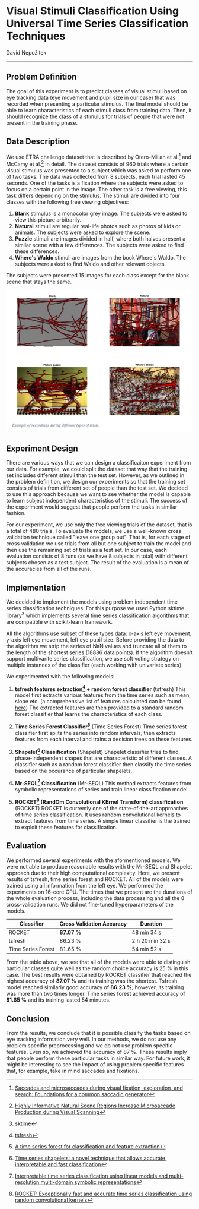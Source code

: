# Visual Stimuli Classification Using Universal Time Series Classification Techniques

David Nepožitek

---

## Problem Definition
The goal of this experiment is to predict classes of visual stimuli based on eye tracking data (eye movement and pupil size in our case) that was recorded when presenting a particular stimulus. The final model should be able to learn characteristics of each stimuli class from training data. Then, it should recognize the class of a stimulus for trials of people that were not present in the training phase.

## Data Description
We use ETRA challenge dataset that is described by  Otero-Millan et al.[^1] and McCamy et al.[^2] in detail. The dataset consists of 960 trials where a certain visual stimulus was presented to a subject which was asked to perform one of two tasks. The data was collected from 8 subjects, each trial lasted 45 seconds. One of the tasks is a fixation where the subjects were asked to focus on a certain point in the image. The other task is a free viewing,  this task differs depending on the stimulus. The stimuli are divided into four classes with the following free viewing objectives:

1. __Blank__ stimulus is a monocolor grey image. The subjects were asked to view this picture arbitrarily.
2. __Natural__ stimuli are regular real-life photos such as photos of kids or animals. The subjects were asked to explore the scene.
3. __Puzzle__ stimuli are images divided in half, where both halves present a similar scene with a few differences. The subjects were asked to find these differences.
4. __Where's Waldo__ stimuli are images from the book Where's Waldo. The subjects were asked to find Waldo and other relevant objects.

The subjects were presented 15 images for each class except for the blank scene that stays the same.

![Dataset](dataset.png)

## Experiment Design
There are various ways that we can design a classificaiton experiment from our data. For example, we could split the dataset that way that the training set includes different stimuli than the test set. However, as we outlined in the problem definition, we design our experiments so that the training set consists of trials from different set of people than the test set. We decided to use this approach because we want to see whether the model is capable to learn subject independent characteristics of the stimuli. The success of the experiment would suggest that people perform the tasks in similar fashion. 

For our experiment, we use only the free viewing trials of the dataset, that is a total of 480 trials. To evaluate the models, we use a well-known cross validation technique called "leave one group out". That is, for each stage of cross validation we use trials from all but one subject to train the model and then use the remaining set of trials as a test set. In our case, each evaluation consists of 8 runs (as we have 8 subjects in total) with different subjects chosen as a test subject. The result of the evaluation is a mean of the accuracies from all of the runs.


## Implementation
We decided to implement the models using problem independent time series classification techniques. For this purpose we used Python sktime library[^3] which implements several time series classification algorithms that are compatible with scikit-learn framework.

All the algorithms use subset of these types data: x-axis left eye movement, y-axis left eye movement, left eye pupil size. Before providing the data to the algorithm we strip the series of NaN values and truncate all of them to the length of the shortest series (18886 data points). If the algorithm doesn't support multivarite series classification, we use soft voting strategy on multiple instances of the classifier (each working with univariate series).

We experimented with the following models:

1. __tsfresh features extraction[^4] + random forest classifier__ (tsfresh)
This model first extracts various features from the time series such as mean, slope etc. (a comprehensive list of features calculated can be found [here](https://tsfresh.readthedocs.io/en/latest/text/list_of_features.html)) The extracted features are then provided to a standard random forest classifier that learns the characteristics of each class.

2. __Time Series Forest Classifier[^5]__ (Time Series Forest)
Time series forest classifier first splits the series into random intervals, then extracts features from each interval and trains a decision trees on these features.

3. __Shapelet[^6] Classification__ (Shapelet)
Shapelet classifier tries to find phase-independent shapes that are characteristic of different classes. A classifier such as a random forest classifier then classify the time series based on the occurance of particular shapelets.

3. __Mr-SEQL[^8] Classification__ (Mr-SEQL)
This method extracts features from symbolic representations of series and train linear classification model.

4. __ROCKET[^7] (RandOm Convolutional KErnel Transform) classification__ (ROCKET)
ROCKET is currently one of the state-of-the-art approaches of time series classification. It uses random convolutional kernels to extract features from time series. A simple linear classifier is the trained to exploit these features for classification.


## Evaluation


We performed several experiments with the aformentioned models. We were not able to produce reasonable results with the Mr-SEQL and Shapelet approach due to their high computational complexity. Here, we present results of tsfresh, time series forest and ROCKET. All of the models were trained using all information from the left eye. We performed the experiments on 16-core CPU. The times that we present are the durations of the whole evaluation process, including the data processing and all the 8 cross-validation runs. We did not fine-tuned hyperparameters of the models.

| Classifier | Cross Validation Accuracy | Duration |
|---|---|---|
| ROCKET | __87.07 %__ | 48 min 34 s |
| tsfresh | 86.23 %| 2 h 20 min 32 s|
| Time Series Forest | 81.65 %| 54 min 52 s |


From the table above, we see that all of the models were able to distinguish particular classes quite well as the random choice accuracy is 25 % in this case. The best results were obtained by ROCKET classifier that reached the highest accuracy of __87.07 %__ and its training was the shortest. Tsfresh model reached similarly good accuracy of __86.23 %__; however, its training was more than two times longer. Time series forest achieved accuracy of __81.65 %__ and its training lasted 54 minutes.


## Conclusion
From the results, we conclude that it is possible classify the tasks based on eye tracking information very well. In our methods, we do not use any problem specific preprocessing and we do not use problem specific features. Even so, we achieved the accuracy of 87 %. These results imply that people perform these particular tasks in similar way. For future work, it might be interesting to see the impact of using problem specific features that, for example, take in mind saccades and fixations.



[^1]: [Saccades and microsaccades during visual fixation,
exploration, and search: Foundations for a common
saccadic generator](http://smc.neuralcorrelate.com/files/publications/otero-millan_et_al_jov08.pdf)

[^2]: [Highly Informative Natural Scene Regions Increase
Microsaccade Production during Visual Scanning](http://smc.neuralcorrelate.com/files/inpressfiles/mccamyjonsaliency.pdf)

[^3]: [sktime](https://www.sktime.org/)
[^4]: [tsfresh](https://tsfresh.readthedocs.io/en/latest/)
[^5]: [A time series forest for classification and feature extraction](https://www.sciencedirect.com/science/article/abs/pii/S0020025513001473)
[^6]: [Time series shapelets: a novel technique that allows accurate, interpretable and fast classification](https://link.springer.com/article/10.1007/s10618-010-0179-5)
[^7]: [ROCKET: Exceptionally fast and accurate time series classification using random convolutional kernels](https://arxiv.org/abs/1910.13051)

[^8]: [Interpretable time series classification using linear models and multi-resolution multi-domain symbolic representations](https://link.springer.com/article/10.1007/s10618-019-00633-3)